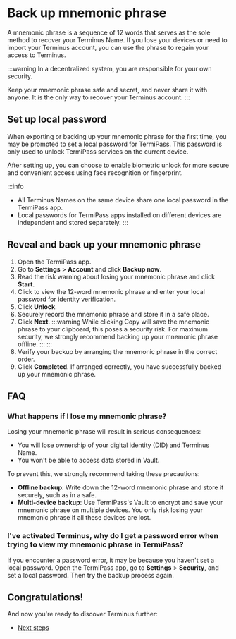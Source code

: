 # Back up mnemonic phrase
A mnemonic phrase is a sequence of 12 words that serves as the sole method to recover your Terminus Name. If you lose your devices or need to import your Terminus account, you can use the phrase to regain your access to Terminus.

:::warning
In a decentralized system, you are responsible for your own security.

Keep your mnemonic phrase safe and secret, and never share it with anyone. It is the only way to recover your Terminus account.
:::
## Set up local password
When exporting or backing up your mnemonic phrase for the first time, you may be prompted to set a local password for TermiPass. This password is only used to unlock TermiPass services on the current device.

After setting up, you can choose to enable biometric unlock for more secure and convenient access using face recognition or fingerprint.

:::info
* All Terminus Names on the same device share one local password in the TermiPass app.
* Local passwords for TermiPass apps installed on different devices are independent and stored separately.
:::

## Reveal and back up your mnemonic phrase
1. Open the TermiPass app.
2. Go to **Settings** > **Account** and click **Backup now**.
3. Read the risk warning about losing your mnemonic phrase and click **Start**. 
4. Click to view the 12-word mnemonic phrase and enter your local password for identity verification. 
5. Click **Unlock**.
6. Securely record the mnemonic phrase and store it in a safe place.
7. Click **Next**.
   :::warning
   While clicking Copy will save the mnemonic phrase to your clipboard, this poses a security risk. For maximum security, we strongly recommend backing up your mnemonic phrase offline.   :::
   :::
8. Verify your backup by arranging the mnemonic phrase in the correct order.
9. Click **Completed**. 
   If arranged correctly, you have successfully backed up your mnemonic phrase.

## FAQ
### What happens if I lose my mnemonic phrase?
Losing your mnemonic phrase will result in serious consequences:

* You will lose ownership of your digital identity (DID) and Terminus Name.
* You won't be able to access data stored in Vault.

To prevent this, we strongly recommend taking these precautions:

* **Offline backup**: Write down the 12-word mnemonic phrase and store it securely, such as in a safe.
* **Multi-device backup**: Use TermiPass's Vault to encrypt and save your mnemonic phrase on multiple devices. You only risk losing your mnemonic phrase if all these devices are lost.

### I've activated Terminus, why do I get a password error when trying to view my mnemonic phrase in TermiPass?
If you encounter a password error, it may be because you haven't set a local password. Open the TermiPass app, go to **Settings** > **Security**, and set a local password. Then try the backup process again.

## Congratulations!
And now you're ready to discover Terminus further:
- [Next steps](./next-steps.md)